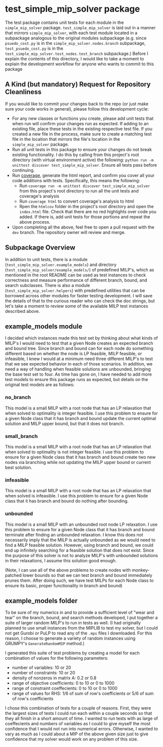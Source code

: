 # test_simple_mip_solver package

The test package contains unit tests for each module in the `simple_mip_solver`
package. `test_simple_mip_solver` is laid out in a manner that mirrors
`simple_mip_solver`, with each test module located in a subpackage analogous to
the original modules subpackage (e.g. since `psuedo_cost.py` is in the
`simple_mip_solver.nodes.branch` subpackage, `test_psuedo_cost.py` is in the 
`test_simple_mip_solver.test_nodes.test_branch` subpackage.) Before I explain
the contents of this directory, I would like to take a moment to explain the
development workflow for anyone who wants to commit to this package

## A Kind (but mandatory) Request for Repository Cleanliness
If you would like to commit your changes back to the repo (or just make sure your
code works in general), please follow this development cycle:
* For any new classes or functions you create, please add unit tests that when run
will confirm your changes run as expected. If adding to an existing file, place
these tests in the existing respective test file. If you created a new file in the
process, make sure to create a matching test file in the location that mirrors
the file's location in the `simple_mip_solver` package.
* Run all unit tests in this package to ensure your changes do not break existing
functionality. I do this by calling from this project's root directory (with
virtual environment active) the following:
`python run -m unittest discover test_simple_mip_solver`. Ensure all tests pass
before continuing.
* Run [coverage](https://coverage.readthedocs.io/en/coverage-5.5/), generate the
html report, and confirm you cover all your code additions with tests. Specifically,
this means the following:
  * Run `coverage run -m unittest discover test_simple_mip_solver` from this
  project's root directory to run all the unit tests and coverage's analysis
  * Run `coverage html` to convert coverage's analysis to html
  * Rpen the `htmlcov` folder in the project's root directory and open the `index.html`
  file. Check that there are no red highlights over code you added. If there is,
  add unit tests for those portions and repeat the above process.
* Upon completing all the above, feel free to open a pull request with the `dev`
branch. The repository owner will review and merge.

## Subpackage Overview

In addition to unit tests, there is a module (`test_simple_mip_solver.example_models`)
and directory (`test_simple_mip_solver/example_models/`) of predefined MILP's,
which as mentioned in the root README can be used as test instances to check correctness
and measure performance of different branch, bound, and search subclasses. There
is also a module (`test_simple_mip_solver.helpers`) with predefined utilities
that can be borrowed across other modules for faster testing development. I will
save the details of that to the curious reader who can check the doc strings, but
let's take a moment to review some of the available MILP test instances described
above.

## example_models module
I decided which instances made this test set by thinking about what kinds of MILP's
I would need to test that a given Node creates an expected branch and bound
tree. Since branch and bound can for each node do something different based on
whether the node is LP feasible, MILP feasible, or infeasible, I knew
I would at a minimum need three different MILP's to test that we see expected behavior
in each of those scenarios. In addition, we need a way of handling when feasible
solutions are unbounded, bringing the base test set to four. As time has gone on,
I have needed to add more test models to ensure this package runs as expected,
but details on the original test models are as follows:

### no_branch
This model is a small MILP with a root node that has an LP relaxation that when
solved to optimality is integer feasible. I use this problem to ensure for a given
Node class that it has branch and bound update the current optimal solution and
MILP upper bound, but that it does not branch.

### small_branch
This model is a small MILP with a root node that has an LP relaxation that when
solved to optimality is not integer feasible. I use this problem to ensure for a
given Node class that it has branch and bound create two new nodes via branching
while not updating the MILP upper bound or current best solution.

### infeasible
This model is a small MILP with a root node that has an LP relaxation that when
solved is infeasible. I use this problem to ensure for a given Node class that
it has branch and bound do nothing after bounding.

### unbounded
This model is a small MILP with an unbounded root node LP relaxation. I use this
problem to ensure for a given Node class that it has branch and bound terminate
after finding an unbounded relaxation. I know this does not necessarily imply that
the MILP is actually unbounded as we would need to find a MILP feasible solution.
However, using branch and bound, we could end up infinitely searching for a
feasible solution that does not exist. Since the purpose of this solver is not
to analyze MILP's with unbounded solutions in their relaxations, I assume this
solution good enough.


(Note, I can use all of the above problems to create nodes with monkey-patched
lower bounds so that we can test branch and bound immediately prunes them.
After doing such, we have test MILPs for each Node class to ensure its basic,
proper functionality in branch and bound)

## example_models folder
To be sure of my numerics in and to provide a sufficient level of "wear and tear"
on the branch, bound, and search methods developed, I put together a suite of larger
random MILP's to run in tests as well. (I had originally planned to use small
instances from the MIPLIB to test my solver, but I could not get Gurobi or PuLP
to read any of the `.mps` files I downloaded. For this reason, I choose to
generate a variety of random instances using GRUMPY's `GenerateRandomMIP` method.)

I generated this suite of test problems by creating a model for each combination
of values for the following parameters:
* number of variables: 10 or 20 
* number of constraints: 10 or 20
* density of nonzeros in matrix A: 0.2 or 0.8
* range of objective coefficients: 0 to 10 or 0 to 1000
* range of constraint coeffecients: 0 to 10 or 0 to 1000
* range of values for RHS: 1/6 of sum of row's coefficients or 5/6 of sum of row's
coefficients

I chose this combination of tests for a couple of reasons. First, they were the
largest sizes of tests I could run each within a couple seconds so that they all
finish in a short amount of time. I wanted to run tests with as large of coeffecients
and numbers of variables as I could to give myself the most confidence that I
would not run into numerical errors. Otherwise, I wanted to vary as much as I
could about a MIP of the above given size just to give confidence that my solver
would work on any problem of this size.